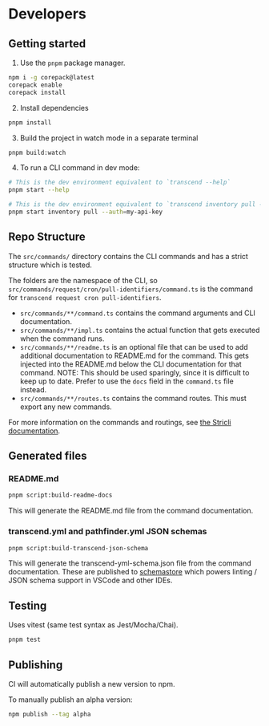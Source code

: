 # Developers

## Getting started

1. Use the `pnpm` package manager.

```bash
npm i -g corepack@latest
corepack enable
corepack install
```

2. Install dependencies

```bash
pnpm install
```

3. Build the project in watch mode in a separate terminal

```bash
pnpm build:watch
```

4. To run a CLI command in dev mode:

```bash
# This is the dev environment equivalent to `transcend --help`
pnpm start --help

# This is the dev environment equivalent to `transcend inventory pull --auth=my-api-key`
pnpm start inventory pull --auth=my-api-key
```

## Repo Structure

The `src/commands/` directory contains the CLI commands and has a strict structure which is tested.

The folders are the namespace of the CLI, so `src/commands/request/cron/pull-identifiers/command.ts` is the command for `transcend request cron pull-identifiers`.

- `src/commands/**/command.ts` contains the command arguments and CLI documentation.
- `src/commands/**/impl.ts` contains the actual function that gets executed when the command runs.
- `src/commands/**/readme.ts` is an optional file that can be used to add additional documentation to README.md for the command. This gets injected into the README.md below the CLI documentation for that command. NOTE: This should be used sparingly, since it is difficult to keep up to date. Prefer to use the `docs` field in the `command.ts` file instead.
- `src/commands/**/routes.ts` contains the command routes. This must export any new commands.

For more information on the commands and routings, see [the Stricli documentation](https://bloomberg.github.io/stricli/).

## Generated files

### README.md

```bash
pnpm script:build-readme-docs
```

This will generate the README.md file from the command documentation.

### transcend.yml and pathfinder.yml JSON schemas

```bash
pnpm script:build-transcend-json-schema
```

This will generate the transcend-yml-schema.json file from the command documentation. These are published to [schemastore](https://github.com/SchemaStore/schemastore) which powers linting / JSON schema support in VSCode and other IDEs.

## Testing

Uses vitest (same test syntax as Jest/Mocha/Chai).

```bash
pnpm test
```

## Publishing

CI will automatically publish a new version to npm.

To manually publish an alpha version:

```bash
npm publish --tag alpha
```
